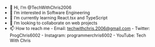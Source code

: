 - 👋 Hi, I’m @TechWithChris2006
- 👀 I’m interested in Software Engineering
- 🌱 I’m currently learning React.tsx and TypeScript
- 💞️ I’m looking to collaborate on web projects
- 📫 How to reach me
                    - Email: techwithchris.2006@gmail.com
                    - Twitter: ProgChris6002
                    - Instagram: programmerchris6002
                    - YouTube: Tech With Chris

<!---
TechWithChris2006/TechWithChris2006 is a ✨ special ✨ repository because its `README.md` (this file) appears on your GitHub profile.
You can click the Preview link to take a look at your changes.
--->
